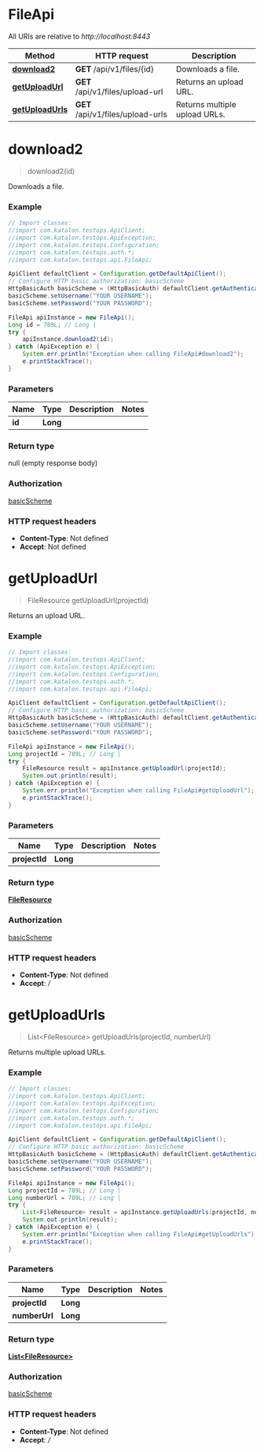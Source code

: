 # FileApi

All URIs are relative to *http://localhost:8443*

Method | HTTP request | Description
------------- | ------------- | -------------
[**download2**](FileApi.md#download2) | **GET** /api/v1/files/{id} | Downloads a file.
[**getUploadUrl**](FileApi.md#getUploadUrl) | **GET** /api/v1/files/upload-url | Returns an upload URL.
[**getUploadUrls**](FileApi.md#getUploadUrls) | **GET** /api/v1/files/upload-urls | Returns multiple upload URLs.

<a name="download2"></a>
# **download2**
> download2(id)

Downloads a file.

### Example
```java
// Import classes:
//import com.katalon.testops.ApiClient;
//import com.katalon.testops.ApiException;
//import com.katalon.testops.Configuration;
//import com.katalon.testops.auth.*;
//import com.katalon.testops.api.FileApi;

ApiClient defaultClient = Configuration.getDefaultApiClient();
// Configure HTTP basic authorization: basicScheme
HttpBasicAuth basicScheme = (HttpBasicAuth) defaultClient.getAuthentication("basicScheme");
basicScheme.setUsername("YOUR USERNAME");
basicScheme.setPassword("YOUR PASSWORD");

FileApi apiInstance = new FileApi();
Long id = 789L; // Long | 
try {
    apiInstance.download2(id);
} catch (ApiException e) {
    System.err.println("Exception when calling FileApi#download2");
    e.printStackTrace();
}
```

### Parameters

Name | Type | Description  | Notes
------------- | ------------- | ------------- | -------------
 **id** | **Long**|  |

### Return type

null (empty response body)

### Authorization

[basicScheme](../README.md#basicScheme)

### HTTP request headers

 - **Content-Type**: Not defined
 - **Accept**: Not defined

<a name="getUploadUrl"></a>
# **getUploadUrl**
> FileResource getUploadUrl(projectId)

Returns an upload URL.

### Example
```java
// Import classes:
//import com.katalon.testops.ApiClient;
//import com.katalon.testops.ApiException;
//import com.katalon.testops.Configuration;
//import com.katalon.testops.auth.*;
//import com.katalon.testops.api.FileApi;

ApiClient defaultClient = Configuration.getDefaultApiClient();
// Configure HTTP basic authorization: basicScheme
HttpBasicAuth basicScheme = (HttpBasicAuth) defaultClient.getAuthentication("basicScheme");
basicScheme.setUsername("YOUR USERNAME");
basicScheme.setPassword("YOUR PASSWORD");

FileApi apiInstance = new FileApi();
Long projectId = 789L; // Long | 
try {
    FileResource result = apiInstance.getUploadUrl(projectId);
    System.out.println(result);
} catch (ApiException e) {
    System.err.println("Exception when calling FileApi#getUploadUrl");
    e.printStackTrace();
}
```

### Parameters

Name | Type | Description  | Notes
------------- | ------------- | ------------- | -------------
 **projectId** | **Long**|  |

### Return type

[**FileResource**](FileResource.md)

### Authorization

[basicScheme](../README.md#basicScheme)

### HTTP request headers

 - **Content-Type**: Not defined
 - **Accept**: */*

<a name="getUploadUrls"></a>
# **getUploadUrls**
> List&lt;FileResource&gt; getUploadUrls(projectId, numberUrl)

Returns multiple upload URLs.

### Example
```java
// Import classes:
//import com.katalon.testops.ApiClient;
//import com.katalon.testops.ApiException;
//import com.katalon.testops.Configuration;
//import com.katalon.testops.auth.*;
//import com.katalon.testops.api.FileApi;

ApiClient defaultClient = Configuration.getDefaultApiClient();
// Configure HTTP basic authorization: basicScheme
HttpBasicAuth basicScheme = (HttpBasicAuth) defaultClient.getAuthentication("basicScheme");
basicScheme.setUsername("YOUR USERNAME");
basicScheme.setPassword("YOUR PASSWORD");

FileApi apiInstance = new FileApi();
Long projectId = 789L; // Long | 
Long numberUrl = 789L; // Long | 
try {
    List<FileResource> result = apiInstance.getUploadUrls(projectId, numberUrl);
    System.out.println(result);
} catch (ApiException e) {
    System.err.println("Exception when calling FileApi#getUploadUrls");
    e.printStackTrace();
}
```

### Parameters

Name | Type | Description  | Notes
------------- | ------------- | ------------- | -------------
 **projectId** | **Long**|  |
 **numberUrl** | **Long**|  |

### Return type

[**List&lt;FileResource&gt;**](FileResource.md)

### Authorization

[basicScheme](../README.md#basicScheme)

### HTTP request headers

 - **Content-Type**: Not defined
 - **Accept**: */*

